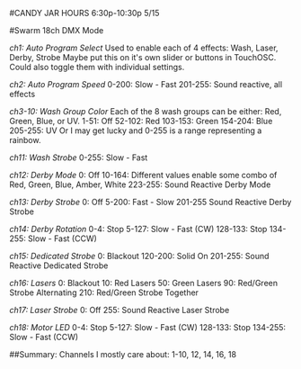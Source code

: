 #CANDY JAR HOURS
6:30p-10:30p 5/15

#Swarm 18ch DMX Mode

*ch1: Auto Program Select*
  Used to enable each of 4 effects: Wash, Laser, Derby, Strobe
  Maybe put this on it's own slider or buttons in TouchOSC. Could also toggle them with individual settings.

*ch2: Auto Program Speed*
  0-200:    Slow - Fast
  201-255:  Sound reactive, all effects

*ch3-10: Wash Group Color*
  Each of the 8 wash groups can be either: Red, Green, Blue, or UV.
  1-51:     Off
  52-102:   Red
  103-153:  Green
  154-204:  Blue
  205-255:  UV
  Or I may get lucky and 0-255 is a range representing a rainbow.

*ch11: Wash Strobe*
  0-255: Slow - Fast

*ch12: Derby Mode*
  0:        Off
  10-164:   Different values enable some combo of Red, Green, Blue, Amber, White
  223-255:  Sound Reactive Derby Mode

*ch13: Derby Strobe*
  0:      Off
  5-200:  Fast - Slow
  201-255 Sound Reactive Derby Strobe

*ch14: Derby Rotation*
  0-4:      Stop
  5-127:    Slow - Fast (CW)
  128-133:  Stop
  134-255:  Slow - Fast (CCW)

*ch15: Dedicated Strobe*
  0:        Blackout
  120-200:  Solid On
  201-255:  Sound Reactive Dedicated Strobe

*ch16: Lasers*
  0:    Blackout
  10:   Red Lasers
  50:   Green Lasers
  90:   Red/Green Strobe Alternating
  210:  Red/Green Strobe Together

*ch17: Laser Strobe*
  0:    Off
  255:  Sound Reactive Laser Strobe

*ch18: Motor LED*
  0-4:      Stop
  5-127:    Slow - Fast (CW)
  128-133:  Stop
  134-255:  Slow - Fast (CCW)


##Summary:
Channels I mostly care about: 1-10, 12, 14, 16, 18
